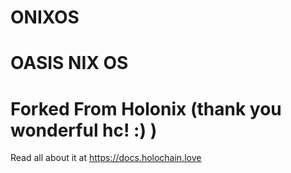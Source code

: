 # ONIXOS
# OASIS NIX OS
# Forked From Holonix (thank you wonderful hc! :) )

Read all about it at https://docs.holochain.love
